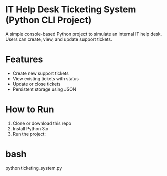 # IT Help Desk Ticketing System (Python CLI Project)

A simple console-based Python project to simulate an internal IT help desk. Users can create, view, and update support tickets.

# Features
- Create new support tickets
- View existing tickets with status
- Update or close tickets
- Persistent storage using JSON

# How to Run

1. Clone or download this repo  
2. Install Python 3.x  
3. Run the project:

# bash
python ticketing_system.py
